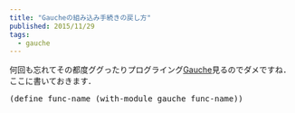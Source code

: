 ```yaml
---
title: "Gaucheの組み込み手続きの戻し方"
published: 2015/11/29
tags:
  - gauche
---
```


<p>何回も忘れてその都度ググったりプログライング<a class="keyword" href="http://d.hatena.ne.jp/keyword/Gauche">Gauche</a>見るのでダメですね．
ここに書いておきます．</p>

<pre class="code lang-scheme" data-lang="scheme" data-unlink><span class="synSpecial">(</span><span class="synStatement">define</span> func-name <span class="synSpecial">(</span>with-module gauche func-name<span class="synSpecial">))</span>
</pre>


